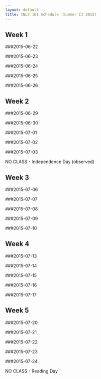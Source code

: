 ```yaml
---
layout: default
title: INLS 161 Schedule (Summer II 2015)
---
```


## Week 1

###2015-06-22

###2015-06-23

###2015-06-24

###2015-06-25

###2015-06-26

## Week 2

###2015-06-29

###2015-06-30

###2015-07-01

###2015-07-02

###2015-07-03

NO CLASS - Independence Day (observed)

## Week 3

###2015-07-06

###2015-07-07

###2015-07-08

###2015-07-09

###2015-07-10

## Week 4

###2015-07-13

###2015-07-14

###2015-07-15

###2015-07-16

###2015-07-17

## Week 5

###2015-07-20

###2015-07-21

###2015-07-22

###2015-07-23

###2015-07-24 

NO CLASS - Reading Day